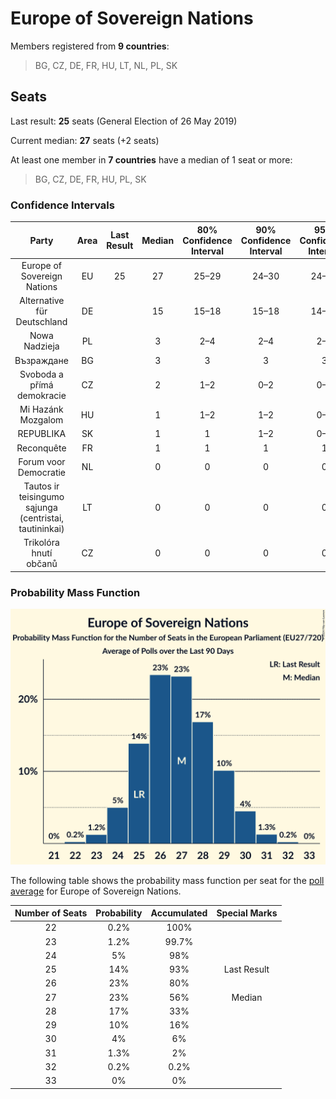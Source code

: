 # Europe of Sovereign Nations

Members registered from **9 countries**:

> BG, CZ, DE, FR, HU, LT, NL, PL, SK

## Seats

Last result: **25** seats (General Election of 26 May 2019)

Current median: **27** seats (+2 seats)

At least one member in **7 countries** have a median of 1 seat or more:

> BG, CZ, DE, FR, HU, PL, SK

### Confidence Intervals

| Party | Area | Last Result | Median | 80% Confidence Interval | 90% Confidence Interval | 95% Confidence Interval | 99% Confidence Interval |
|:-----:|:----:|:-----------:|:------:|:-----------------------:|:-----------------------:|:-----------------------:|:-----------------------:|
| Europe of Sovereign Nations | EU | 25 | 27 | 25–29 | 24–30 | 24–30 | 23–31 |
| Alternative für Deutschland | DE | | 15 | 15–18 | 15–18 | 14–18 | 13–19 |
| Nowa Nadzieja | PL | | 3 | 2–4 | 2–4 | 2–5 | 2–5 |
| Възраждане | BG | | 3 | 3 | 3 | 3 | 3 |
| Svoboda a přímá demokracie | CZ | | 2 | 1–2 | 0–2 | 0–2 | 0–3 |
| Mi Hazánk Mozgalom | HU | | 1 | 1–2 | 1–2 | 0–2 | 0–2 |
| REPUBLIKA | SK | | 1 | 1 | 1–2 | 0–2 | 0–2 |
| Reconquête | FR | | 1 | 1 | 1 | 1 | 1 |
| Forum voor Democratie | NL | | 0 | 0 | 0 | 0 | 0 |
| Tautos ir teisingumo sąjunga (centristai, tautininkai) | LT | | 0 | 0 | 0 | 0 | 0 |
| Trikolóra hnutí občanů | CZ | | 0 | 0 | 0 | 0 | 0 |

### Probability Mass Function

![Graph with seats probability mass function not yet produced](average-2024-08-31-seats-pmf-europeofsovereignnations.png "Seats Probability Mass Function")

The following table shows the probability mass function per seat for the [poll average](average-2024-08-31.html) for Europe of Sovereign Nations.

| Number of Seats | Probability | Accumulated | Special Marks |
|:---------------:|:-----------:|:-----------:|:-------------:|
| 22 | 0.2% | 100% |  |
| 23 | 1.2% | 99.7% |  |
| 24 | 5% | 98% |  |
| 25 | 14% | 93% | Last Result |
| 26 | 23% | 80% |  |
| 27 | 23% | 56% | Median |
| 28 | 17% | 33% |  |
| 29 | 10% | 16% |  |
| 30 | 4% | 6% |  |
| 31 | 1.3% | 2% |  |
| 32 | 0.2% | 0.2% |  |
| 33 | 0% | 0% |  |


